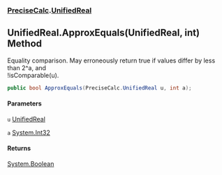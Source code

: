 ### [PreciseCalc](PreciseCalc.md 'PreciseCalc').[UnifiedReal](PreciseCalc.UnifiedReal.md 'PreciseCalc.UnifiedReal')

## UnifiedReal.ApproxEquals(UnifiedReal, int) Method

Equality comparison. May erroneously return true if values differ by less than 2^a, and  
!isComparable(u).

```csharp
public bool ApproxEquals(PreciseCalc.UnifiedReal u, int a);
```
#### Parameters

<a name='PreciseCalc.UnifiedReal.ApproxEquals(PreciseCalc.UnifiedReal,int).u'></a>

`u` [UnifiedReal](PreciseCalc.UnifiedReal.md 'PreciseCalc.UnifiedReal')

<a name='PreciseCalc.UnifiedReal.ApproxEquals(PreciseCalc.UnifiedReal,int).a'></a>

`a` [System.Int32](https://docs.microsoft.com/en-us/dotnet/api/System.Int32 'System.Int32')

#### Returns
[System.Boolean](https://docs.microsoft.com/en-us/dotnet/api/System.Boolean 'System.Boolean')